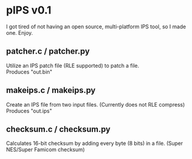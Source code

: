 # pIPS v0.1

I got tired of not having an open source, multi-platform IPS tool, so I made one. Enjoy.

## patcher.c / patcher.py

Utilize an IPS patch file (RLE supported) to patch a file.<br>
Produces "out.bin"

## makeips.c / makeips.py

Create an IPS file from two input files. (Currently does not RLE compress)<br>
Produces "out.ips"

## checksum.c / checksum.py

Calculates 16-bit checksum by adding every byte (8 bits) in a file. (Super NES/Super Famicom checksum)
